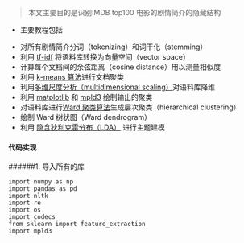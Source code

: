> 本文主要目的是识别IMDB top100 电影的剧情简介的隐藏结构
- 主要教程包括
*   对所有剧情简介分词（tokenizing）和词干化（stemming）
*   利用 [tf-idf](http://en.wikipedia.org/wiki/Tf%E2%80%93idf) 将语料库转换为向量空间（vector space）
*   计算每个文档间的余弦距离（cosine distance）用以测量相似度
*   利用 [k-means 算法](http://en.wikipedia.org/wiki/K-means_clustering)进行文档聚类
*   利用[多维尺度分析（multidimensional scaling）](http://en.wikipedia.org/wiki/Multidimensional_scaling)对语料库降维
*   利用 [matplotlib](http://matplotlib.org/) 和 [mpld3](http://mpld3.github.io/) 绘制输出的聚类
*   对语料库进行[Ward 聚类算法](http://en.wikipedia.org/wiki/Ward%27s_method)生成层次聚类（hierarchical clustering）
*   绘制 Ward 树状图（Ward dendrogram）
*   利用 [隐含狄利克雷分布（LDA）](http://en.wikipedia.org/wiki/Latent_Dirichlet_allocation) 进行主题建模
#### 代码实现
######1. 导入所有的库
```
import numpy as np
import pandas as pd
import nltk
import re
import os
import codecs
from sklearn import feature_extraction
import mpld3
```


